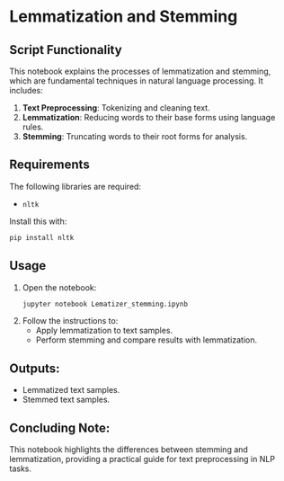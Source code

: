 
# Lemmatization and Stemming

## Script Functionality
This notebook explains the processes of lemmatization and stemming, which are fundamental techniques in natural language processing. It includes:
1. **Text Preprocessing**: Tokenizing and cleaning text.
2. **Lemmatization**: Reducing words to their base forms using language rules.
3. **Stemming**: Truncating words to their root forms for analysis.

## Requirements
The following libraries are required:
- `nltk`

Install this with:
```bash
pip install nltk
```

## Usage
1. Open the notebook:
   ```bash
   jupyter notebook Lematizer_stemming.ipynb
   ```
2. Follow the instructions to:
   - Apply lemmatization to text samples.
   - Perform stemming and compare results with lemmatization.

## Outputs:
- Lemmatized text samples.
- Stemmed text samples.

## Concluding Note:
This notebook highlights the differences between stemming and lemmatization, providing a practical guide for text preprocessing in NLP tasks.
